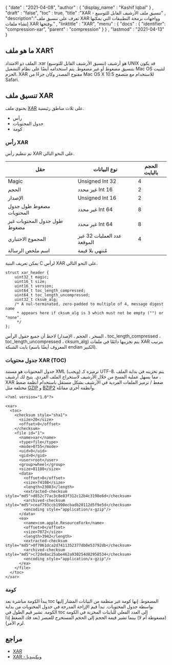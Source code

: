 {
  "date" : "2021-04-08",
  "author" : {
    "display_name" : "Kashif Iqbal"
} ,
  "draft" : "false",
  "toc" : true,
  "title" :"XAR - تنسيق ملف الأرشيف القابل للتوسيع" ,
  "description":"تعرف على تنسيق ملف XAR وواجهات برمجة التطبيقات التي يمكنها إنشاء ملفات XAR وفتحها." ,
  "linktitle" : "XAR",
  "menu" : {
    "docs" : {
    "identifier": "compression-xar",
      "parent" : "compression"
}
} ,
  "lastmod" : "2021-04-13"
}

## ما هو ملف XAR؟

الملف ذو الامتداد .xar (تنسيق الأرشيف القابل للتوسيع) هو أرشيف UNIX قد يكون بتنسيق مضغوط أو غير مضغوط. يتم استخدامه أيضًا على نظام التشغيل Mac OS لتثبيت الحزم. XAR مفتوح المصدر وكان جزءًا من Mac OS X 10.5 للاستخدام مع متصفح Safari.

## تنسيق ملف XAR

يحتوي ملف [XAR](https://github.com/mackyle/xar/wiki/xarformat) على ثلاث مناطق رئيسية.

* رأس
* جدول المحتويات
* كومة

### رأس XAR

تم تنظيم رأس XAR على النحو التالي.

| حقل | نوع البيانات | الحجم بالبايت |
---|---|---|
| Magic | Unsigned Int 32 | 4 |
| الحجم | غير محدد Int 16 | 2 |
| الإصدار | Unsigned Int 16 | 2 |
| مضغوط طول جدول المحتويات | غير محدد Int 64 | 8 |
| طول جدول المحتويات غير مضغوط | غير محدد Int 64 | 8 |
| المجموع الاختباري | عدد العمليات 32 غير الموقعة | 4 |
| اسم ملخص الرسالة | مُنتهي بلا قيمة ||

يمكن تعريف البنية C لرأس XAR على النحو التالي.
```
struct xar_header {
    uint32_t magic;
    uint16_t size;
    uint16_t version;
    uint64_t toc_length_compressed;
    uint64_t toc_length_uncompressed;
    uint32_t cksum_alg;
    /* A nul-terminated, zero-padded to multiple of 4, message digest name
     * appears here if cksum_alg is 3 which must not be empty ("") or "none".
     */
};
```
لاحظ أن جميع حقول الرأس (السحر ، الحجم ، الإصدار ، toc_length_compressed ، toc_length_uncompressed ، cksum_alg) يتم تخزينها دائمًا في ملفات XAR بترتيب بايت الشبكة (المعروف أيضًا باسم endian الكبير).

### جدول محتويات XAR (TOC)

جدول المحتويات هو مستند XML (ويجب) ترميزه كـ UTF-8. يتم تخزينه في بداية الملف ، مما يسهل عملية المسح من خلال الأرشيف لاستخراج الملف الفردي. يتيح لك أرشيف XAR ضغط / ترميز الملفات الفردية في الأرشيف بشكل مستقل باستخدام أنظمة ضغط مختلفة مثل [GZIP](/ar/compression/gz/) و [BZIP2](/ar/compression/bz2/) وأنظمة أخرى مماثلة.

```
<?xml version="1.0"?>

<xar>
  <toc>
    <checksum style="sha1">
      <size>20</size>
      <offset>0</offset>
    </checksum>
    <file id="1">
      <name>xar</name>
      <type>file</type>
      <mode>0755</mode>
      <uid>0</uid>
      <gid>0</gid>
      <user>root</user>
      <group>wheel</group>
      <size>81180</size>
      <data>
        <offset>0</offset>
        <size>74108</size>
        <length>23083</length>
        <extracted-checksum style="md5">d852c77ac3c8e83f312c12b4c3198e6d</checksum>
        <archived-checksum style="md5">ceaf793ccb1990ecbadb20112d5f9e5d</checksum>
        <encoding style="application/x-gzip"/>
      </data>
      <ea>
        <name>com.apple.ResourceFork</name>
        <offset>0</offset>
        <size>7072</size>
        <length>3942</length>
        <extracted-checksum style="md5">0f7061dca2d7411352377db0e53792db</checksum>
        <archived-checksum style="md5">c72de8ac25abe462a930254d82958534</checksum>
        <encoding style="application/x-gzip"/>
      </ea>
    </file>
  </toc>
</xar>
```

### كومة

يبدأ الكومة مباشرة بعد toc المضغوط. إنها كومة غير منظمة من البيانات المشار إليها بواسطة جدول المحتويات. تبدأ قيم الإزاحة المدرجة في جدول المحتويات من بداية الكومة. تشير قيم الطول في toc إلى العدد الفعلي للبايتات المخزنة في الكومة (مضغوطة أم لا) بينما تشير قيمة الحجم إلى الحجم المستخرج للعنصر (بعد فك الضغط إذا لزم الأمر).

## مراجع

* [XAR](https://github.com/mackyle/xar/wiki/xarformat)
* [XAR - ويكيبيديا](https://en.wikipedia.org/wiki/Xar_ (أرشيفي))

